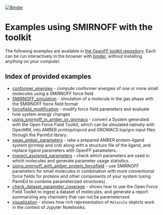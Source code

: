 [![Binder](https://mybinder.org/badge_logo.svg)](https://mybinder.org/v2/gh/ijpulidos/openff-toolkit/collab-notebooks?urlpath=lab-dev)

# Examples using SMIRNOFF with the toolkit

The following examples are available in [the OpenFF toolkit repository](https://github.com/openforcefield/openff-toolkit/tree/master/examples). Each can be run interactively in the browser with [binder](https://mybinder.org/v2/gh/openforcefield/openforcefield/master?filepath=%2Fexamples%2F), without installing anything on your computer.

## Index of provided examples

* [conformer_energies](https://github.com/openforcefield/openff-toolkit/tree/master/examples/conformer_energies) - compute conformer energies of one or more small molecules using a SMIRNOFF force field
* [SMIRNOFF_simulation](https://github.com/openforcefield/openff-toolkit/tree/master/examples/SMIRNOFF_simulation) - simulation of a molecule in the gas phase with the SMIRNOFF force field format
* [forcefield_modification](https://github.com/openforcefield/openff-toolkit/tree/master/examples/forcefield_modification) - modify force field parameters and evaluate how system energy changes
* [using_smirnoff_in_amber_or_gromacs](https://github.com/openforcefield/openff-toolkit/tree/master/examples/using_smirnoff_in_amber_or_gromacs) - convert a System generated with the Open Force Field Toolkit, which can be simulated natively with OpenMM, into AMBER prmtop/inpcrd and GROMACS top/gro input files through the ParmEd library.
* [swap_amber_parameters](https://github.com/openforcefield/openff-toolkit/tree/master/examples/swap_amber_parameters) - take a prepared AMBER protein-ligand system (prmtop and crd) along with a structure file of the ligand, and replace ligand parameters with OpenFF parameters.
* [inspect_assigned_parameters](https://github.com/openforcefield/openff-toolkit/tree/master/examples/inspect_assigned_parameters) - check which parameters are used in which molecules and generate parameter usage statistics.
* [using_smirnoff_with_amber_protein_forcefield](https://github.com/openforcefield/openff-toolkit/tree/master/examples/using_smirnoff_with_amber_protein_forcefield) - use SMIRNOFF parameters for small molecules in combination with more conventional force fields for proteins and other components of your system (using ParmEd to combine parameterized structures)
* [check_dataset_parameter_coverage](https://github.com/openforcefield/openff-toolkit/tree/master/examples/check_dataset_parameter_coverage) - shows how to use the Open Force Field Toolkit to ingest a dataset of molecules, and generate a report summarizing any chemistry that can not be parameterized.
* [visualization](https://github.com/openforcefield/openff-toolkit/tree/master/examples/visualization) - shows how rich representation of `Molecule` objects work in the context of Jupyter Notebooks.
